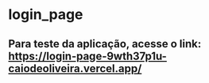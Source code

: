 # login_page

## Para teste da aplicação, acesse o link: https://login-page-9wth37p1u-caiodeoliveira.vercel.app/

